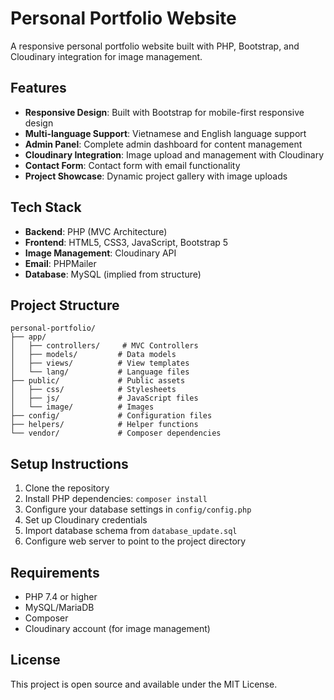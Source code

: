 # Personal Portfolio Website

A responsive personal portfolio website built with PHP, Bootstrap, and Cloudinary integration for image management.

## Features

- **Responsive Design**: Built with Bootstrap for mobile-first responsive design
- **Multi-language Support**: Vietnamese and English language support
- **Admin Panel**: Complete admin dashboard for content management
- **Cloudinary Integration**: Image upload and management with Cloudinary
- **Contact Form**: Contact form with email functionality
- **Project Showcase**: Dynamic project gallery with image uploads

## Tech Stack

- **Backend**: PHP (MVC Architecture)
- **Frontend**: HTML5, CSS3, JavaScript, Bootstrap 5
- **Image Management**: Cloudinary API
- **Email**: PHPMailer
- **Database**: MySQL (implied from structure)

## Project Structure

```
personal-portfolio/
├── app/
│   ├── controllers/     # MVC Controllers
│   ├── models/         # Data models
│   ├── views/          # View templates
│   └── lang/           # Language files
├── public/             # Public assets
│   ├── css/            # Stylesheets
│   ├── js/             # JavaScript files
│   └── image/          # Images
├── config/             # Configuration files
├── helpers/            # Helper functions
└── vendor/             # Composer dependencies
```

## Setup Instructions

1. Clone the repository
2. Install PHP dependencies: `composer install`
3. Configure your database settings in `config/config.php`
4. Set up Cloudinary credentials
5. Import database schema from `database_update.sql`
6. Configure web server to point to the project directory

## Requirements

- PHP 7.4 or higher
- MySQL/MariaDB
- Composer
- Cloudinary account (for image management)

## License

This project is open source and available under the MIT License.
